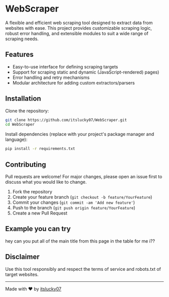 # WebScraper

A flexible and efficient web scraping tool designed to extract data from websites with ease. This project provides customizable scraping logic, robust error handling, and extensible modules to suit a wide range of scraping needs.

## Features

- Easy-to-use interface for defining scraping targets
- Support for scraping static and dynamic (JavaScript-rendered) pages)
- Error handling and retry mechanisms
- Modular architecture for adding custom extractors/parsers


## Installation

Clone the repository:

```bash
git clone https://github.com/itslucky07/WebScraper.git
cd WebScraper
```

Install dependencies (replace with your project's package manager and language):

```bash
pip install -r requirements.txt
```

## Contributing

Pull requests are welcome! For major changes, please open an issue first to discuss what you would like to change.

1. Fork the repository
2. Create your feature branch (`git checkout -b feature/YourFeature`)
3. Commit your changes (`git commit -am 'Add new feature'`)
4. Push to the branch (`git push origin feature/YourFeature`)
5. Create a new Pull Request

## Example you can try 
hey can you put all of the main title from this page  in the table for me i??
## Disclaimer
  

Use this tool responsibly and respect the terms of service and robots.txt of target websites.

---

Made with ❤️ by [itslucky07](https://github.com/itslucky07)
